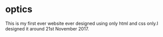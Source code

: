 # optics
This is my first ever website ever designed using only html and css only.I designed it around 21st November 2017.
